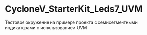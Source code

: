 # CycloneV_StarterKit_Leds7_UVM
Тестовое окружение на примере проекта с семисегментными индикаторами с использованием UVM
